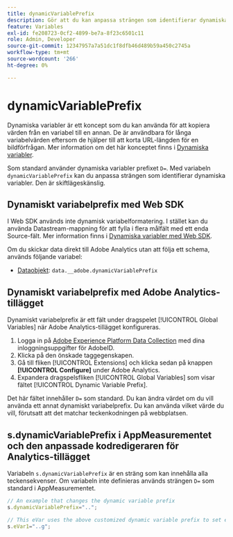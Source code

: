 ```yaml
---
title: dynamicVariablePrefix
description: Gör att du kan anpassa strängen som identifierar dynamiska variabler.
feature: Variables
exl-id: fe208723-0cf2-4899-be7a-8f23c6501c11
role: Admin, Developer
source-git-commit: 12347957a7a51dc1f8dfb46d489b59a450c2745a
workflow-type: tm+mt
source-wordcount: '266'
ht-degree: 0%

---
```


# dynamicVariablePrefix

Dynamiska variabler är ett koncept som du kan använda för att kopiera värden från en variabel till en annan. De är användbara för långa variabelvärden eftersom de hjälper till att korta URL-längden för en bildförfrågan. Mer information om det här konceptet finns i [Dynamiska variabler](../page-vars/dynamic-variables.md).

Som standard använder dynamiska variabler prefixet `D=`. Med variabeln `dynamicVariablePrefix` kan du anpassa strängen som identifierar dynamiska variabler. Den är skiftlägeskänslig.

## Dynamiskt variabelprefix med Web SDK

I Web SDK används inte dynamisk variabelformatering. I stället kan du använda Datastream-mappning för att fylla i flera målfält med ett enda Source-fält. Mer information finns i [Dynamiska variabler med Web SDK](../page-vars/dynamic-variables.md#dynamic-variables-using-the-web-sdk).

Om du skickar data direkt till Adobe Analytics utan att följa ett schema, används följande variabel:

* [Dataobjekt](/help/implement/aep-edge/data-var-mapping.md): `data.__adobe.dynamicVariablePrefix`

## Dynamiskt variabelprefix med Adobe Analytics-tillägget

Dynamiskt variabelprefix är ett fält under dragspelet [!UICONTROL Global Variables] när Adobe Analytics-tillägget konfigureras.

1. Logga in på [Adobe Experience Platform Data Collection](https://experience.adobe.com/data-collection) med dina inloggningsuppgifter för AdobeID.
1. Klicka på den önskade taggegenskapen.
1. Gå till fliken [!UICONTROL Extensions] och klicka sedan på knappen **[!UICONTROL Configure]** under Adobe Analytics.
1. Expandera dragspelsfliken [!UICONTROL Global Variables] som visar fältet [!UICONTROL Dynamic Variable Prefix].

Det här fältet innehåller `D=` som standard. Du kan ändra värdet om du vill använda ett annat dynamiskt variabelprefix. Du kan använda vilket värde du vill, förutsatt att det matchar teckenkodningen på webbplatsen.

## s.dynamicVariablePrefix i AppMeasurementet och den anpassade kodredigeraren för Analytics-tillägget

Variabeln `s.dynamicVariablePrefix` är en sträng som kan innehålla alla teckensekvenser. Om variabeln inte definieras används strängen `D=` som standard i AppMeasurementet.

```js
// An example that changes the dynamic variable prefix
s.dynamicVariablePrefix="..";

// This eVar uses the above customized dynamic variable prefix to set eVar to page URL
s.eVar1="..g";
```
